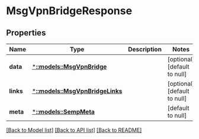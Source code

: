 # MsgVpnBridgeResponse

## Properties
Name | Type | Description | Notes
------------ | ------------- | ------------- | -------------
**data** | [***::models::MsgVpnBridge**](MsgVpnBridge.md) |  | [optional] [default to null]
**links** | [***::models::MsgVpnBridgeLinks**](MsgVpnBridgeLinks.md) |  | [optional] [default to null]
**meta** | [***::models::SempMeta**](SempMeta.md) |  | [default to null]

[[Back to Model list]](../README.md#documentation-for-models) [[Back to API list]](../README.md#documentation-for-api-endpoints) [[Back to README]](../README.md)


